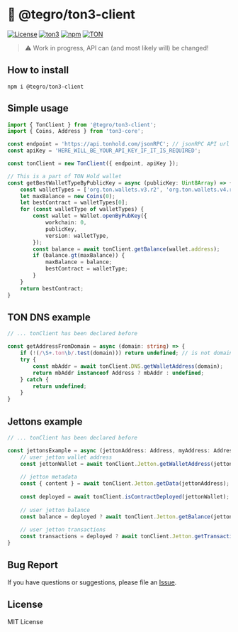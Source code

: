 # 💎 @tegro/ton3-client
[![License](https://img.shields.io/badge/license-MIT-brightgreen)](https://opensource.org/licenses/MIT)
[![ton3](https://img.shields.io/badge/for%20use%20with-ton3-brightgreen)](https://github.com/tonstack/ton3-core)
[![npm](https://img.shields.io/npm/v/@tegro/ton3-client.svg)](https://npmjs.com/package/@tegro/ton3-client)
[![TON](https://img.shields.io/badge/based%20on-The%20Open%20Network-blue)](https://ton.org/)

> :warning: Work in progress, API can (and most likely will) be changed!

## How to install

```
npm i @tegro/ton3-client
```

## Simple usage

```typescript
import { TonClient } from '@tegro/ton3-client';
import { Coins, Address } from 'ton3-core';

const endpoint = 'https://api.tonhold.com/jsonRPC'; // jsonRPC API url
const apiKey = 'HERE_WILL_BE_YOUR_API_KEY_IF_IT_IS_REQUIRED';

const tonClient = new TonClient({ endpoint, apiKey });

// This is a part of TON Hold wallet
const getBestWalletTypeByPublicKey = async (publicKey: Uint8Array) => {
    const walletTypes = ['org.ton.wallets.v3.r2', 'org.ton.wallets.v4.r2'];
    let maxBalance = new Coins(0);
    let bestContract = walletTypes[0];
    for (const walletType of walletTypes) {
        const wallet = Wallet.openByPubKey({
            workchain: 0,
            publicKey,
            version: walletType,
        });
        const balance = await tonClient.getBalance(wallet.address);
        if (balance.gt(maxBalance)) {
            maxBalance = balance;
            bestContract = walletType;
        }
    }
    return bestContract;
}

```

## TON DNS example

```typescript
// ... tonClient has been declared before

const getAddressFromDomain = async (domain: string) => {
    if (!(/\S+.ton\b/.test(domain))) return undefined; // is not domain
    try {
        const mbAddr = await tonClient.DNS.getWalletAddress(domain);
        return mbAddr instanceof Address ? mbAddr : undefined;
    } catch {
        return undefined;
    }
}

```


## Jettons example

```typescript
// ... tonClient has been declared before

const jettonsExample = async (jettonAddress: Address, myAddress: Address) => {
    // user jetton wallet address
    const jettonWallet = await tonClient.Jetton.getWalletAddress(jettonAddress, myAddress);
    
    // jetton metadata
    const { content } = await tonClient.Jetton.getData(jettonAddress);
    
    const deployed = await tonClient.isContractDeployed(jettonWallet);
    
    // user jetton balance
    const balance = deployed ? await tonClient.Jetton.getBalance(jettonWallet) : new Coins(0, { decimals: meta.decimals });
    
    // user jetton transactions
    const transactions = deployed ? await tonClient.Jetton.getTransactions(jettonWallet) : []
}

```

## Bug Report
If you have questions or suggestions, please file an [Issue](https://github.com/TegroTON/.github/issues/new/choose).

## License

MIT License




